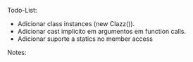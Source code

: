 Todo-List:
 - Adicionar class instances (new Clazz()).
 - Adicionar cast implicito em argumentos em function calls.
 - Adicionar suporte a statics no member access

Notes: